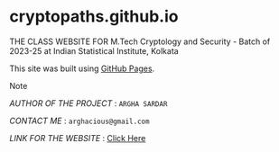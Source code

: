 # cryptopaths.github.io
THE CLASS WEBSITE FOR M.Tech Cryptology and Security - Batch of 2023-25 at Indian Statistical Institute, Kolkata

This site was built using [GitHub Pages](https://pages.github.com/).

> [!NOTE]
> _AUTHOR OF THE PROJECT_ : `ARGHA SARDAR`
>
> _CONTACT ME_ : `arghacious@gmail.com`

_LINK FOR THE WEBSITE_ : [Click Here](cryptopaths.github.io)